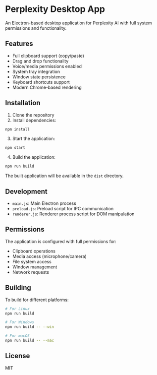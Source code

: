 # Perplexity Desktop App

An Electron-based desktop application for Perplexity AI with full system permissions and functionality.

## Features

- Full clipboard support (copy/paste)
- Drag and drop functionality
- Voice/media permissions enabled
- System tray integration
- Window state persistence
- Keyboard shortcuts support
- Modern Chrome-based rendering

## Installation

1. Clone the repository
2. Install dependencies:
```bash
npm install
```

3. Start the application:
```bash
npm start
```

4. Build the application:
```bash
npm run build
```

The built application will be available in the `dist` directory.

## Development

- `main.js`: Main Electron process
- `preload.js`: Preload script for IPC communication
- `renderer.js`: Renderer process script for DOM manipulation

## Permissions

The application is configured with full permissions for:
- Clipboard operations
- Media access (microphone/camera)
- File system access
- Window management
- Network requests

## Building

To build for different platforms:

```bash
# For Linux
npm run build

# For Windows
npm run build -- --win

# For macOS
npm run build -- --mac
```

## License

MIT 